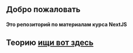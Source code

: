 ## Добро пожаловать
#### Это репозиторий по материалам курса NextJS

## Теорию [ищи вот здесь](https://slow-clutch-a95.notion.site/NextJS-1b23d3991518806ba78cd6843ac25f8f?pvs=74)